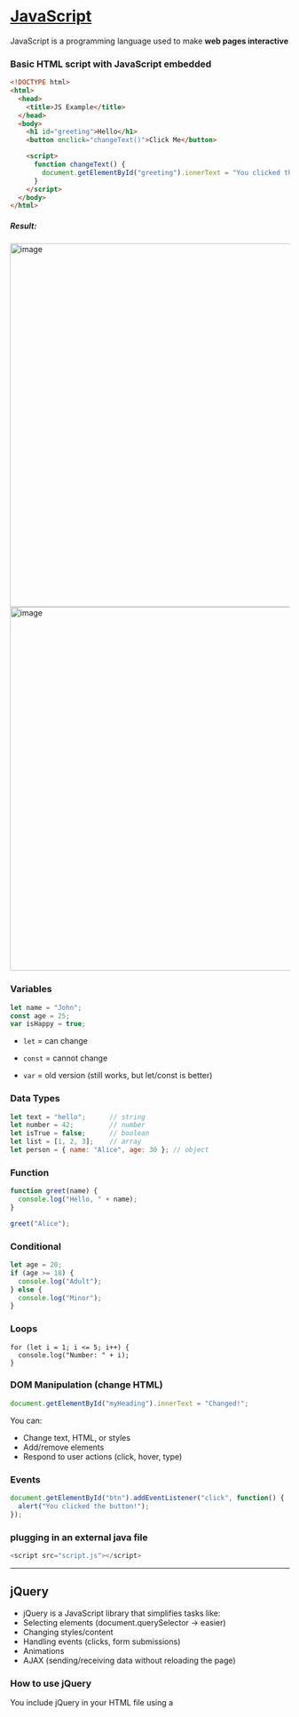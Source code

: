 # [JavaScript](https://github.com/Hanif-K-Musaheb/Year-2-CompSci-Notes/blob/main/WAD/wad.md)
JavaScript is a programming language used to make **web pages interactive**

### Basic HTML script with JavaScript embedded
```html
<!DOCTYPE html>
<html>
  <head>
    <title>JS Example</title>
  </head>
  <body>
    <h1 id="greeting">Hello</h1>
    <button onclick="changeText()">Click Me</button>

    <script>
      function changeText() {
        document.getElementById("greeting").innerText = "You clicked the button!";
      }
    </script>
  </body>
</html>
```
##### Result:
<img width="655" alt="image" src="https://github.com/user-attachments/assets/8de5e33d-7dc2-45e5-b60e-3060441d94c1" />

<img width="655" alt="image" src="https://github.com/user-attachments/assets/239881fa-79a0-4715-b31b-20a8c394fd9a" />

### Variables
```js
let name = "John";
const age = 25;
var isHappy = true;
```
 - `let` = can change

 - `const` = cannot change

 - `var` = old version (still works, but let/const is better)

### Data Types
```js
let text = "hello";      // string
let number = 42;         // number
let isTrue = false;      // boolean
let list = [1, 2, 3];    // array
let person = { name: "Alice", age: 30 }; // object
```
### Function
```js
function greet(name) {
  console.log("Hello, " + name);
}

greet("Alice");
```
### Conditional
```js
let age = 20;
if (age >= 18) {
  console.log("Adult");
} else {
  console.log("Minor");
}
```
### Loops
```
for (let i = 1; i <= 5; i++) {
  console.log("Number: " + i);
}
```
### DOM Manipulation (change HTML)
```js
document.getElementById("myHeading").innerText = "Changed!";
```
You can:
- Change text, HTML, or styles
- Add/remove elements
- Respond to user actions (click, hover, type)

### Events
```js
document.getElementById("btn").addEventListener("click", function() {
  alert("You clicked the button!");
});
```
### plugging in an external java file
```js
<script src="script.js"></script>
```
------------------------
## jQuery
- jQuery is a JavaScript library that simplifies tasks like:
- Selecting elements (document.querySelector → easier)
- Changing styles/content
- Handling events (clicks, form submissions)
- Animations
- AJAX (sending/receiving data without reloading the page)

### How to use jQuery
You include jQuery in your HTML file using a <script> tag.
```html
<script src="https://code.jquery.com/jquery-3.6.0.min.js"></script>
```




